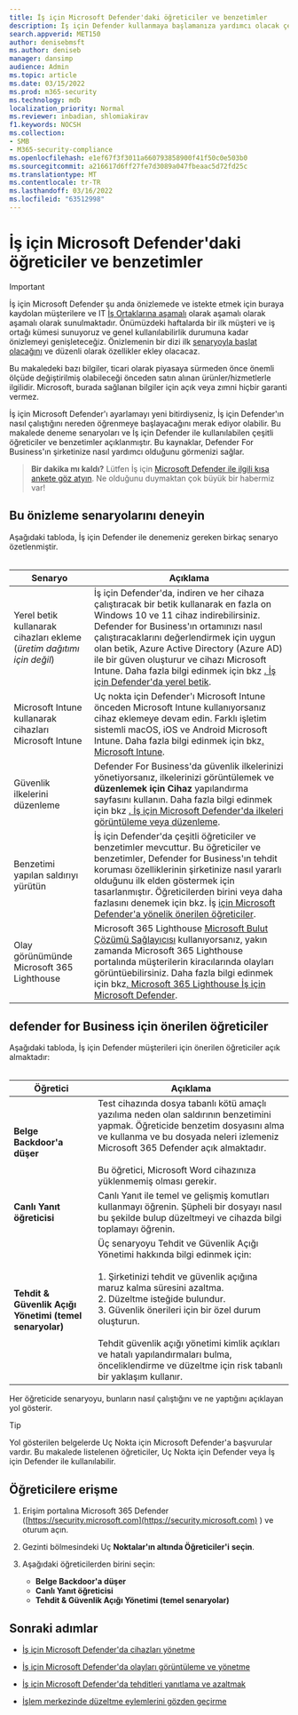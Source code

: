 ```yaml
---
title: İş için Microsoft Defender'daki öğreticiler ve benzetimler
description: İş için Defender kullanmaya başlamanıza yardımcı olacak çeşitli öğreticiler hakkında bilgi
search.appverid: MET150
author: denisebmsft
ms.author: deniseb
manager: dansimp
audience: Admin
ms.topic: article
ms.date: 03/15/2022
ms.prod: m365-security
ms.technology: mdb
localization_priority: Normal
ms.reviewer: inbadian, shlomiakirav
f1.keywords: NOCSH
ms.collection:
- SMB
- M365-security-compliance
ms.openlocfilehash: e1ef67f3f3011a660793858900f41f50c0e503b0
ms.sourcegitcommit: a216617d6ff27fe7d3089a047fbeaac5d72fd25c
ms.translationtype: MT
ms.contentlocale: tr-TR
ms.lasthandoff: 03/16/2022
ms.locfileid: "63512998"
---
```

# <a name="tutorials-and-simulations-in-microsoft-defender-for-business"></a>İş için Microsoft Defender'daki öğreticiler ve benzetimler

> [!IMPORTANT]
> İş için Microsoft Defender şu anda önizlemede ve istekte etmek için buraya kaydolan müşterilere ve IT [İş Ortaklarına aşamalı](https://aka.ms/mdb-preview) olarak aşamalı olarak aşamalı olarak sunulmaktadır. Önümüzdeki haftalarda bir ilk müşteri ve iş ortağı kümesi sunuyoruz ve genel kullanılabilirlik durumuna kadar önizlemeyi genişleteceğiz. Önizlemenin bir dizi ilk [senaryoyla başlat olacağını](#try-these-preview-scenarios) ve düzenli olarak özellikler ekley olacacaz.
> 
> Bu makaledeki bazı bilgiler, ticari olarak piyasaya sürmeden önce önemli ölçüde değiştirilmiş olabileceği önceden satın alınan ürünler/hizmetlerle ilgilidir. Microsoft, burada sağlanan bilgiler için açık veya zımni hiçbir garanti vermez. 

İş için Microsoft Defender'ı ayarlamayı yeni bitirdiyseniz, İş için Defender'ın nasıl çalıştığını nereden öğrenmeye başlayacağını merak ediyor olabilir. Bu makalede deneme senaryoları ve İş için Defender ile kullanılabilen çeşitli öğreticiler ve benzetimler açıklanmıştır. Bu kaynaklar, Defender For Business'ın şirketinize nasıl yardımcı olduğunu görmenizi sağlar.

>
> **Bir dakika mı kaldı?**
> Lütfen İş için <a href="https://microsoft.qualtrics.com/jfe/form/SV_0JPjTPHGEWTQr4y" target="_blank">Microsoft Defender ile ilgili kısa ankete göz atyın</a>. Ne olduğunu duymaktan çok büyük bir habermiz var!
>

## <a name="try-these-preview-scenarios"></a>Bu önizleme senaryolarını deneyin

Aşağıdaki tabloda, İş için Defender ile denemeniz gereken birkaç senaryo özetlenmiştir. 
<br/><br/>


| Senaryo  | Açıklama  |
|---------|---------|
| Yerel betik kullanarak cihazları ekleme <br/>(*üretim dağıtımı için değil*)     | İş için Defender'da, indiren ve her cihaza çalıştıracak bir betik kullanarak en fazla on Windows 10 ve 11 cihaz indirebilirsiniz. Defender for Business'ın ortamınızı nasıl çalıştıracaklarını değerlendirmek için uygun olan betik, Azure Active Directory (Azure AD) ile bir güven oluşturur ve cihazı Microsoft Intune. Daha fazla bilgi edinmek için bkz [. İş için Defender'da yerel betik](mdb-onboard-devices.md#local-script-in-defender-for-business).         |
| Microsoft Intune kullanarak cihazları Microsoft Intune     | Uç nokta için Defender'ı Microsoft Intune önceden Microsoft Intune kullanıyorsanız cihaz eklemeye devam edin. Farklı işletim sistemli macOS, iOS ve Android Microsoft Intune. Daha fazla bilgi edinmek için bkz[. Microsoft Intune](/mem/intune/enrollment/device-enrollment).        |
| Güvenlik ilkelerini düzenleme     | Defender For Business'da güvenlik ilkelerinizi yönetiyorsanız, ilkelerinizi görüntülemek ve **düzenlemek için Cihaz** yapılandırma sayfasını kullanın. Daha fazla bilgi edinmek için bkz [. İş için Microsoft Defender'da ilkeleri görüntüleme veya düzenleme](mdb-view-edit-policies.md).        |
| Benzetimi yapılan saldırıyı yürütün   | İş için Defender'da çeşitli öğreticiler ve benzetimler mevcuttur. Bu öğreticiler ve benzetimler, Defender for Business'ın tehdit koruması özelliklerinin şirketinize nasıl yararlı olduğunu ilk elden göstermek için tasarlanmıştır. Öğreticilerden birini veya daha fazlasını denemek için bkz. İş [için Microsoft Defender'a yönelik önerilen öğreticiler](#recommended-tutorials-for-defender-for-business).         |
| Olay görünümünde Microsoft 365 Lighthouse     | Microsoft 365 Lighthouse [Microsoft Bulut Çözümü Sağlayıcısı](/partner-center/enrolling-in-the-csp-program) kullanıyorsanız, yakın zamanda Microsoft 365 Lighthouse portalında müşterilerin kiracılarında olayları görüntüebilirsiniz. Daha fazla bilgi edinmek için bkz[. Microsoft 365 Lighthouse İş için Microsoft Defender](mdb-lighthouse-integration.md).       |


## <a name="recommended-tutorials-for-defender-for-business"></a>defender for Business için önerilen öğreticiler

Aşağıdaki tabloda, İş için Defender müşterileri için önerilen öğreticiler açık almaktadır:
<br/><br/>


| Öğretici  | Açıklama  |
|---------|---------|
| **Belge Backdoor'a düşer**     | Test cihazında dosya tabanlı kötü amaçlı yazılıma neden olan saldırının benzetimini yapmak. Öğreticide benzetim dosyasını alma ve kullanma ve bu dosyada neleri izlemeniz Microsoft 365 Defender açık almaktadır. <br/><br/>Bu öğretici, Microsoft Word cihazınıza yüklenmemiş olması gerekir.   |
| **Canlı Yanıt öğreticisi**     | Canlı Yanıt ile temel ve gelişmiş komutları kullanmayı öğrenin. Şüpheli bir dosyayı nasıl bu şekilde bulup düzeltmeyi ve cihazda bilgi toplamayı öğrenin.   |
| **Tehdit & Güvenlik Açığı Yönetimi (temel senaryolar)**     | Üç senaryoyu Tehdit ve Güvenlik Açığı Yönetimi hakkında bilgi edinmek için: <br/><br/>1. Şirketinizi tehdit ve güvenlik açığına maruz kalma süresini azaltma. <br/>2. Düzeltme isteğide bulundur. <br/>3. Güvenlik önerileri için bir özel durum oluşturun. <br/><br/> Tehdit güvenlik açığı yönetimi kimlik açıkları ve hatalı yapılandırmaları bulma, önceliklendirme ve düzeltme için risk tabanlı bir yaklaşım kullanır.      |

Her öğreticide senaryoyu, bunların nasıl çalıştığını ve ne yaptığını açıklayan yol gösterir.

> [!TIP]
> Yol gösterilen belgelerde Uç Nokta için Microsoft Defender'a başvurular vardır. Bu makalede listelenen öğreticiler, Uç Nokta için Defender veya İş için Defender ile kullanılabilir.

## <a name="how-to-access-the-tutorials"></a>Öğreticilere erişme

1. Erişim portalına Microsoft 365 Defender ([https://security.microsoft.com](https://security.microsoft.com) ) ve oturum açın.

2. Gezinti bölmesindeki Uç **Noktalar'ın altında Öğreticiler'i** **seçin**.

3. Aşağıdaki öğreticilerden birini seçin:

   - **Belge Backdoor'a düşer**
   - **Canlı Yanıt öğreticisi**
   - **Tehdit & Güvenlik Açığı Yönetimi (temel senaryolar)**

## <a name="next-steps"></a>Sonraki adımlar

- [İş için Microsoft Defender'da cihazları yönetme](mdb-manage-devices.md)

- [İş için Microsoft Defender'da olayları görüntüleme ve yönetme](mdb-view-manage-incidents.md)

- [İş için Microsoft Defender'da tehditleri yanıtlama ve azaltmak](mdb-respond-mitigate-threats.md)

- [İşlem merkezinde düzeltme eylemlerini gözden geçirme](mdb-review-remediation-actions.md)